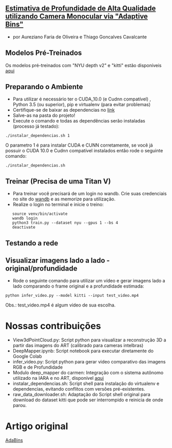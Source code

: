 
## [Estimativa de Profundidade de Alta Qualidade utilizando Camera Monocular via "Adaptive Bins"](https://arxiv.org/abs/2011.14141)
* por Aureziano Faria de Oliveira e Thiago Goncalves Cavalcante

## Modelos Pré-Treinados
Os modelos pré-treinados com "NYU depth v2" e "kitti" estão disponíveis [aqui](https://1drv.ms/u/s!AuWRnPR26byUmfRxBQ327hc8eXse2Q?e=AQuYZw)

## Preparando o Ambiente
* Para utilizar é necessário ter o CUDA_10.0 (e Cudnn compatível) , Python 3.5 (ou superior), pip e virtualenv (para evitar problemas)
* Certifique-se de baixar as dependencias no [link](https://1drv.ms/u/s!AuWRnPR26byUmfRbqEF7468fDdHM1g?e=KoabLc)
* Salve-as na pasta do projeto!
* Execute o comando e todas as dependências serão instaladas (processo já testado):
```
./instalar_dependencias.sh 1
```
O parametro 1 é para instalar CUDA e CUNN corretamente, se você já possuir o CUDA 10.0 e Cudnn compatível instalados então rode o seguinte comando:
```
./instalar_dependencias.sh
```

## Treinar (Precisa de uma Titan V)
* Para treinar você precisará de um login no wandb. Crie suas credenciais no site do [wandb](https://wandb.ai/site) e as memorize para utilização.
* Realize o login no terminal e inicie o treino:
```
   source venv/bin/activate
   wandb login
   python3 train.py --dataset nyu --gpus 1 --bs 4
   deactivate
```

## Testando a rede

## Visualizar imagens lado a lado - original/profundidade
* Rode o seguinte comando para utilizar um vídeo e gerar imagens lado a lado comparando o frame original e a profundidade estimada:
```
python infer_video.py --model kitti --input test_video.mp4
```
Obs.: test_video.mp4 é algum vídeo de sua escolha.

# Nossas contribuições
* View3dPointCloud.py: Script python para visualizar a reconstrução 3D a partir das imagens do ART (calibrado para cameras intelbras)
* DeepMapper.ipynb: Script notebook para executar diretamente do Google Colab
* infer_video.py: Script python para gerar video comparativo das imagens RGB e de Profundidade
* Modulo deep_mapper do carmen: Integração com o sistema autônomo utilizado na IARA e no ART, disponível [aqui](https://github.com/LCAD-UFES/carmen_lcad/tree/master/src/deep_mapper/)
* instalar_dependencias.sh: Script shell para instalação do virtualenv e dependencias, evitando conflitos com versões pré-existentes.
* raw_data_downloader.sh: Adaptação do Script shell original para download do dataset kitti que pode ser interrompido e reinicia de onde parou.

# Artigo original
[AdaBins](https://arxiv.org/abs/2011.14141)
